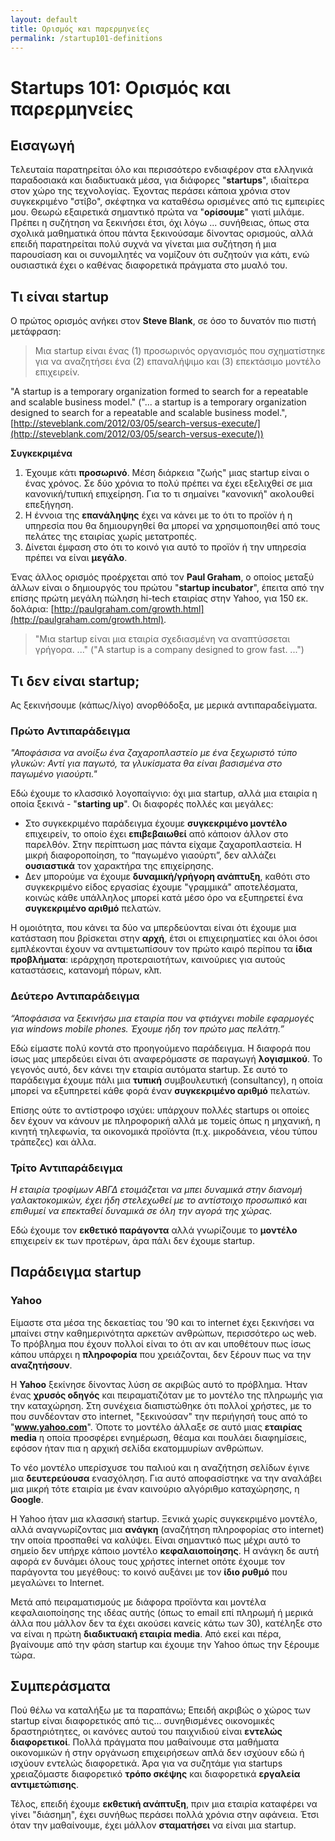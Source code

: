 ```yaml
---
layout: default
title: Ορισμός και παρερμηνείες
permalink: /startup101-definitions
---
```


# Startups 101: Ορισμός και παρερμηνείες

## Εισαγωγή

Τελευταία παρατηρείται όλο και περισσότερο ενδιαφέρον στα ελληνικά παραδοσιακά και διαδικτυακά μέσα, για διάφορες "**startups**", ιδιαίτερα στον χώρο της τεχνολογίας. Έχοντας περάσει κάποια χρόνια στον συγκεκριμένο "στίβο", σκέφτηκα να καταθέσω ορισμένες από τις εμπειρίες μου. Θεωρώ εξαιρετικά σημαντικό πρώτα να "**ορίσουμε**" γιατί μιλάμε. Πρέπει η συζήτηση να ξεκινήσει έτσι, όχι λόγω ... συνήθειας, όπως στα σχολικά μαθηματικά όπου πάντα ξεκινούσαμε δίνοντας ορισμούς, αλλά επειδή παρατηρείται πολύ συχνά να γίνεται μια συζήτηση ή μια παρουσίαση και οι συνομιλητές να νομίζουν ότι συζητούν για κάτι, ενώ ουσιαστικά έχει ο καθένας διαφορετικά πράγματα στο μυαλό του.

## Τι είναι startup

Ο πρώτος ορισμός ανήκει στον **Steve Blank**, σε όσο το δυνατόν πιο πιστή μετάφραση:
> Μια startup είναι ένας (1) προσωρινός οργανισμός που σχηματίστηκε για να αναζητήσει ένα (2) επαναλήψιμο και (3) επεκτάσιμο μοντέλο επιχειρείν.

"A startup is a temporary organization formed to search for a repeatable and scalable business model."
("... a startup is a temporary organization designed to search for a repeatable and scalable business model.", [http://steveblank.com/2012/03/05/search-versus-execute/](http://steveblank.com/2012/03/05/search-versus-execute/))

**Συγκεκριμένα**

1.  Έχουμε κάτι **προσωρινό**. Μέση διάρκεια "ζωής" μιας startup είναι o ένας χρόνος. Σε δύο χρόνια το πολύ πρέπει να έχει εξελιχθεί σε μια κανονική/τυπική επιχείρηση. Για το τι σημαίνει "κανονική" ακολουθεί επεξήγηση.
2.  Η έννοια της **επανάληψης** έχει να κάνει με το ότι το προϊόν ή η υπηρεσία που θα δημιουργηθεί θα μπορεί να χρησιμοποιηθεί από τους πελάτες της εταιρίας χωρίς μετατροπές.
3.  Δίνεται έμφαση στο ότι το κοινό για αυτό το προϊόν ή την υπηρεσία πρέπει να είναι **μεγάλο**.

Ένας άλλος ορισμός προέρχεται από τον **Paul Graham**, ο οποίος μεταξύ άλλων είναι ο δημιουργός του πρώτου "**startup incubator**", έπειτα από την επίσης πρώτη μεγάλη πώληση hi-tech εταιρίας στην Yahoo, για 150 εκ. δολάρια: [http://paulgraham.com/growth.html](http://paulgraham.com/growth.html).

> "Μια startup είναι μια εταιρία σχεδιασμένη να αναπτύσσεται γρήγορα. ..." ("A startup is a company designed to grow fast. ...")

## Τι δεν είναι startup;

Ας ξεκινήσουμε (κάπως/λίγο) ανορθόδοξα, με μερικά αντιπαραδείγματα.

### Πρώτο Αντιπαράδειγμα

*"Αποφάσισα να ανοίξω ένα ζαχαροπλαστείο με ένα ξεχωριστό τύπο γλυκών: Αντί για παγωτό, τα γλυκίσματα θα είναι βασισμένα στο παγωμένο γιαούρτι."*

Εδώ έχουμε το κλασσικό λογοπαίγνιο: όχι μια startup, αλλά μια εταιρία η οποία ξεκινά - "**starting up**". Οι διαφορές πολλές και μεγάλες:

*   Στο συγκεκριμένο παράδειγμα έχουμε **συγκεκριμένο μοντέλο** επιχειρείν, το οποίο έχει **επιβεβαιωθεί** από κάποιον άλλον στο παρελθόν. Στην περίπτωση μας πάντα είχαμε ζαχαροπλαστεία. Η μικρή διαφοροποίηση, το “παγωμένο γιαούρτι”, δεν αλλάζει **ουσιαστικά** τον χαρακτήρα της επιχείρησης.
*   Δεν μπορούμε να έχουμε **δυναμική/γρήγορη ανάπτυξη**, καθότι στο συγκεκριμένο είδος εργασίας έχουμε "γραμμικά" αποτελέσματα, κοινώς κάθε υπάλληλος μπορεί κατά μέσο όρο να εξυπηρετεί ένα **συγκεκριμένο αριθμό** πελατών.

Η ομοιότητα, που κάνει τα δύο να μπερδεύονται είναι ότι έχουμε μια κατάσταση που βρίσκεται στην **αρχή**, έτσι οι επιχειρηματίες και όλοι όσοι εμπλέκονται έχουν να αντιμετωπίσουν τον πρώτο καιρό περίπου τα **ίδια προβλήματα**: ιεράρχηση προτεραιοτήτων, καινούριες για αυτούς καταστάσεις, κατανομή πόρων, κλπ.

### Δεύτερο Αντιπαράδειγμα

*“Αποφάσισα να ξεκινήσω μια εταιρία που να φτιάχνει mobile εφαρμογές για windows mobile phones. Έχουμε ήδη τον πρώτο μας πελάτη.”*

Εδώ είμαστε πολύ κοντά στο προηγούμενο παράδειγμα. Η διαφορά που ίσως μας μπερδεύει είναι ότι αναφερόμαστε σε παραγωγή **λογισμικού**. Το γεγονός αυτό, δεν κάνει την εταιρία αυτόματα startup. Σε αυτό το παράδειγμα έχουμε πάλι μια **τυπική** συμβουλευτική (consultancy), η οποία μπορεί να εξυπηρετεί κάθε φορά έναν **συγκεκριμένο αριθμό** πελατών.

Επίσης ούτε το αντίστροφο ισχύει: υπάρχουν πολλές startups οι οποίες δεν έχουν να κάνουν με πληροφορική αλλά με τομείς όπως η μηχανική, η κινητή τηλεφωνία, τα οικονομικά προϊόντα (π.χ. μικροδάνεια, νέου τύπου τράπεζες) και άλλα.

### Τρίτο Αντιπαράδειγμα

*Η εταιρία τροφίμων ΑΒΓΔ ετοιμάζεται να μπει δυναμικά στην διανομή γαλακτοκομικών, έχει ήδη στελεχωθεί με το αντίστοιχο προσωπικό και επιθυμεί να επεκταθεί δυναμικά σε όλη την αγορά της χώρας.*

Εδώ έχουμε τον **εκθετικό παράγοντα** αλλά γνωρίζουμε το **μοντέλο** επιχειρείν εκ των προτέρων, άρα πάλι δεν έχουμε startup.

## Παράδειγμα startup

### Yahoo

Είμαστε στα μέσα της δεκαετίας του ’90 και το internet έχει ξεκινήσει να μπαίνει στην καθημερινότητα αρκετών ανθρώπων, περισσότερο ως web. Το πρόβλημα που έχουν πολλοί είναι το ότι αν και υποθέτουν πως ίσως κάπου υπάρχει η **πληροφορία** που χρειάζονται, δεν ξέρουν πως να την **αναζητήσουν**.

Η **Yahoo** ξεκίνησε δίνοντας λύση σε ακριβώς αυτό το πρόβλημα. Ήταν ένας **χρυσός οδηγός** και πειραματιζόταν με το μοντέλο της πληρωμής για την καταχώρηση. Στη συνέχεια διαπιστώθηκε ότι πολλοί χρήστες, με το που συνδέονταν στο internet, "ξεκινούσαν" την περιήγησή τους από το "**www.yahoo.com**". Όποτε το μοντέλο άλλαξε σε αυτό μιας **εταιρίας media** η οποία προσφέρει ενημέρωση, θέαμα και πουλάει διαφημίσεις, εφόσον ήταν πια η αρχική σελίδα εκατομμυρίων ανθρώπων.

Το νέο μοντέλο υπερίσχυσε του παλιού και η αναζήτηση σελίδων έγινε μια **δευτερεύουσα** ενασχόληση. Για αυτό αποφασίστηκε να την αναλάβει μια μικρή τότε εταιρία με έναν καινούριο αλγόριθμο καταχώρησης, η **Google**.

Η Yahoo ήταν μια κλασσική startup. Ξενικά χωρίς συγκεκριμένο μοντέλο, αλλά αναγνωρίζοντας μια **ανάγκη** (αναζήτηση πληροφορίας στο internet) την οποία προσπαθεί να καλύψει. Είναι σημαντικό πως μέχρι αυτό το σημείο δεν υπήρχε κάποιο μοντέλο **κεφαλαιοποίησης**. Η ανάγκη δε αυτή αφορά εν δυνάμει όλους τους χρήστες internet οπότε έχουμε τον παράγοντα του μεγέθους: το κοινό αυξάνει με τον **ίδιο ρυθμό** που μεγαλώνει το Internet.

Μετά από πειραματισμούς με διάφορα προϊόντα και μοντέλα κεφαλαιοποίησης της ιδέας αυτής (όπως το email επί πληρωμή ή μερικά άλλα που μάλλον δεν τα έχει ακούσει κανείς κάτω των 30), κατέληξε στο να είναι η πρώτη **διαδικτυακή εταιρία media**. Από εκεί και πέρα, βγαίνουμε από την φάση startup και έχουμε την Yahoo όπως την ξέρουμε τώρα.

## Συμπεράσματα

Πού θέλω να καταλήξω με τα παραπάνω; Επειδή ακριβώς ο χώρος των startup είναι διαφορετικός από τις... συνηθισμένες οικονομικές δραστηριότητες, οι κανόνες αυτού του παιχνιδιού είναι **εντελώς διαφορετικοί**. Πολλά πράγματα που μαθαίνουμε στα μαθήματα οικονομικών ή στην οργάνωση επιχειρήσεων απλά δεν ισχύουν εδώ ή ισχύουν εντελώς διαφορετικά. Άρα για να συζητάμε για startups χρειαζόμαστε διαφορετικό **τρόπο σκέψης** και διαφορετικά **εργαλεία αντιμετώπισης**.

Τέλος, επειδή έχουμε **εκθετική ανάπτυξη**, πριν μια εταιρία καταφέρει να γίνει "διάσημη", έχει συνήθως περάσει πολλά χρόνια στην αφάνεια. Έτσι όταν την μαθαίνουμε, έχει μάλλον **σταματήσει** να είναι μια startup.
